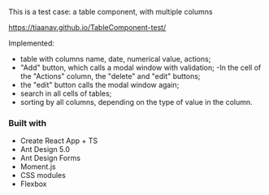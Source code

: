 This is a test case: a table component, with multiple columns 

https://tiaanav.github.io/TableComponent-test/

Implemented:
 - table with columns name, date, numerical value, actions;
 - "Add" button, which calls a modal window with validation;
-In the cell of the "Actions" column, the "delete" and "edit" buttons;
- the "edit" button calls the modal window again;
- search in all cells of tables;
- sorting by all columns, depending on the type of value in the column.

### Built with

- Create React App + TS
- Ant Design 5.0
- Ant Design Forms 
- Moment.js
- CSS modules
- Flexbox
